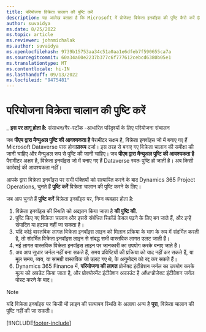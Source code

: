 ```yaml
---
title: परियोजना विक्रेता चालान की पुष्टि करें
description: यह आलेख बताता है कि Microsoft में प्रोजेक्ट विक्रेता इनवॉइस की पुष्टि कैसे करें Dynamics 365 Project Operations और एक परियोजना विक्रेता चालान की पुष्टि के वित्तीय प्रभाव का वर्णन करता है।
author: suvaidya
ms.date: 8/25/2022
ms.topic: article
ms.reviewer: johnmichalak
ms.author: suvaidya
ms.openlocfilehash: 9739b15753aa34c51a0aa1e6dfeb7f590655ca7a
ms.sourcegitcommit: 60a34a00e2237b377c6f777612cebcd6380b05e1
ms.translationtype: MT
ms.contentlocale: hi-IN
ms.lasthandoff: 09/13/2022
ms.locfileid: "9475481"
---
```

# <a name="confirm-project-vendor-invoices"></a>परियोजना विक्रेता चालान की पुष्टि करें

_ **इस पर लागू होता है:** संसाधन/गैर-स्टॉक -आधारित परिदृश्यों के लिए परियोजना संचालन

जब **पीएम द्वारा मैन्युअल पुष्टि की आवश्यकता है** पैरामीटर सक्षम है, विक्रेता इनवॉइस जो में बनाए गए हैं Microsoft Dataverse पास होना**प्रारूप** दर्जा। इस तरह से बनाए गए विक्रेता चालान की समीक्षा की जानी चाहिए और मैन्युअल रूप से पुष्टि की जानी चाहिए। जब **पीएम द्वारा मैन्युअल पुष्टि की आवश्यकता है** पैरामीटर अक्षम है, विक्रेता इनवॉइस जो में बनाए गए हैं Dataverse स्वतः पुष्टि हो जाती है। अब किसी कार्रवाई की आवश्यकता नहीं। 

आपके द्वारा विक्रेता इनवॉइस पर सभी पंक्तियों को सत्यापित करने के बाद Dynamics 365 Project Operations, चुनते हैं **पुष्टि करें** विक्रेता चालान की पुष्टि करने के लिए।

जब आप चुनते हैं **पुष्टि करें** विक्रेता इनवॉइस पर, निम्न व्यवहार होता है:

1. विक्रेता इनवॉइस की स्थिति को अद्यतन किया जाता है **की पुष्टि की**.
1. पुष्टि किए गए विक्रेता चालान और इससे संबंधित रिकॉर्ड केवल पढ़ने के लिए बन जाते हैं, और इन्हें संपादित या हटाया नहीं जा सकता है।
1. यदि कोई वास्तविक लागत विक्रेता इनवॉइस लाइन को मिलान प्रक्रिया के भाग के रूप में संदर्भित करती है, तो संदर्भित विक्रेता इनवॉइस लाइन से संबद्ध सभी वास्तविक लागत उलट जाती हैं।
1. नई लागत वास्तविक विक्रेता इनवॉइस लाइन पर जानकारी का उपयोग करके बनाए जाते हैं।
1. अब आप सुधार जर्नल नहीं बना सकते हैं, समय प्रविष्टियों की प्रक्रिया को याद नहीं कर सकते हैं, या मूल समय, व्यय, या सामग्री वास्तविक जो उलट गए थे, के अनुमोदन को रद्द कर सकते हैं।
1. Dynamics 365 Finance में, **परियोजना की लागत** प्रोजेक्ट इंटीग्रेशन जर्नल का उपयोग करके मूल्य को अपडेट किया जाता है, और प्रोक्योरमेंट इंटीग्रेशन अकाउंट है *औंधा* प्रोजेक्ट इंटीग्रेशन जर्नल पोस्ट करने के बाद।

> [!NOTE]
> यदि विक्रेता इनवॉइस पर किसी भी लाइन की सत्यापन स्थिति के अलावा अन्य है **पूरा**, विक्रेता चालान की पुष्टि नहीं की जा सकती।

[!INCLUDE[footer-include](../includes/footer-banner.md)]
